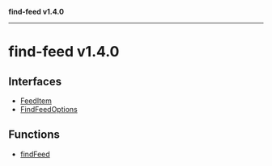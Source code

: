 **find-feed v1.4.0**

***

# find-feed v1.4.0

## Interfaces

- [FeedItem](interfaces/FeedItem.md)
- [FindFeedOptions](interfaces/FindFeedOptions.md)

## Functions

- [findFeed](functions/findFeed.md)
